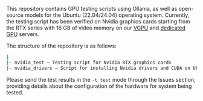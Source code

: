 This repository contains GPU testing scripts using Ollama, as well as open-source models for the Ubuntu (22.04/24.04) operating system. Currently, the testing script has been verified on Nvidia graphics cards starting from the RTX series with 16 GB of video memory on our [VGPU](https://hostkey.com/gpu-dedicated-servers/vm/) and [dedicated GPU](https://hostkey.com/gpu-dedicated-servers/dedicated/) servers.

The structure of the repository is as follows:

```bash
|
|- nvidia_test – Testing script for Nvidia RTX graphics cards
|- nvidia_drivers – Script for installing Nvidia drivers and CUDA on Ubuntu 22.04/24.04
```

Please send the test results in the `-t test` mode through the Issues section, providing details about the configuration of the hardware for system being tested.

